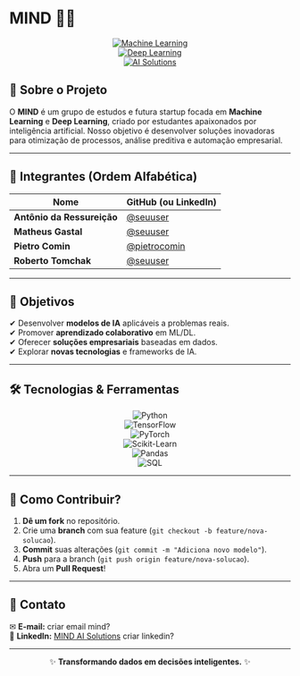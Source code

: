 # **MIND** 🤖🧠  

<div align="center">  

[![Machine Learning](https://img.shields.io/badge/Machine%20Learning-FF6F00?style=for-the-badge&logo=python&logoColor=white)](https://www.python.org/)  
[![Deep Learning](https://img.shields.io/badge/Deep%20Learning-0F9D58?style=for-the-badge&logo=tensorflow&logoColor=white)](https://www.tensorflow.org/)  
[![AI Solutions](https://img.shields.io/badge/AI%20Solutions-4285F4?style=for-the-badge&logo=google-ai&logoColor=white)](https://ai.google/)  

</div>  

## **📌 Sobre o Projeto**  
O **MIND** é um grupo de estudos e futura startup focada em **Machine Learning** e **Deep Learning**, criado por estudantes apaixonados por inteligência artificial. Nosso objetivo é desenvolver soluções inovadoras para otimização de processos, análise preditiva e automação empresarial.  

---

## **👥 Integrantes (Ordem Alfabética)**  

| Nome                     | GitHub (ou LinkedIn) |  
|--------------------------|----------------------|  
| **Antônio da Ressureição** | [@seuuser](https://github.com/) |  
| **Matheus Gastal**        | [@seuuser](https://github.com/) |  
| **Pietro Comin**          | [@pietrocomin](https://github.com/pietrocomin) |  
| **Roberto Tomchak**       | [@seuuser](https://github.com/) |  

---

## **🎯 Objetivos**  
✔ Desenvolver **modelos de IA** aplicáveis a problemas reais.  
✔ Promover **aprendizado colaborativo** em ML/DL.  
✔ Oferecer **soluções empresariais** baseadas em dados.  
✔ Explorar **novas tecnologias** e frameworks de IA.  

---

## **🛠 Tecnologias & Ferramentas**  

<div align="center">  

![Python](https://img.shields.io/badge/Python-3776AB?style=for-the-badge&logo=python&logoColor=white)  
![TensorFlow](https://img.shields.io/badge/TensorFlow-FF6F00?style=for-the-badge&logo=tensorflow&logoColor=white)  
![PyTorch](https://img.shields.io/badge/PyTorch-EE4C2C?style=for-the-badge&logo=pytorch&logoColor=white)  
![Scikit-Learn](https://img.shields.io/badge/Scikit--Learn-F7931E?style=for-the-badge&logo=scikit-learn&logoColor=white)  
![Pandas](https://img.shields.io/badge/Pandas-150458?style=for-the-badge&logo=pandas&logoColor=white)  
![SQL](https://img.shields.io/badge/SQL-4479A1?style=for-the-badge&logo=postgresql&logoColor=white)  

</div>  

---

## **📂 Como Contribuir?**  
1. **Dê um fork** no repositório.  
2. Crie uma **branch** com sua feature (`git checkout -b feature/nova-solucao`).  
3. **Commit** suas alterações (`git commit -m "Adiciona novo modelo"`).  
4. **Push** para a branch (`git push origin feature/nova-solucao`).  
5. Abra um **Pull Request**!  

---

## **📩 Contato**  
✉ **E-mail:** criar email mind?  
🔗 **LinkedIn:** [MIND AI Solutions](https://linkedin.com/company/) criar linkedin? 

---

<div align="center">  

✨ **Transformando dados em decisões inteligentes.** ✨  

</div>  
